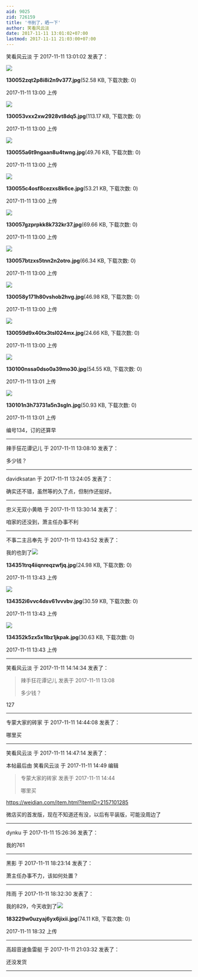 ```yaml
---
aid: 9025
zid: 726159
title: '书到了，晒一下'
author: 笑看风云淡
date: 2017-11-11 13:01:02+07:00
lastmod: 2017-11-11 21:03:00+07:00
---
```


笑看风云淡 于 2017-11-11 13:01:02 发表了：

![](https://cdn.jsdelivr.net/gh/lzjluzijie/beichao@main/img/130052zqt2p8i8i2n9v377.jpg)



**130052zqt2p8i8i2n9v377.jpg**(52.58 KB, 下载次数: 0)



2017-11-11 13:00 上传



![](https://cdn.jsdelivr.net/gh/lzjluzijie/beichao@main/img/130053vxx2xw2928vt8dq5.jpg)



**130053vxx2xw2928vt8dq5.jpg**(113.17 KB, 下载次数: 0)



2017-11-11 13:00 上传



![](https://cdn.jsdelivr.net/gh/lzjluzijie/beichao@main/img/130055a6t9ngaan8u4twng.jpg)



**130055a6t9ngaan8u4twng.jpg**(49.76 KB, 下载次数: 0)



2017-11-11 13:00 上传



![](https://cdn.jsdelivr.net/gh/lzjluzijie/beichao@main/img/130055c4osf8cezxs8k6ce.jpg)



**130055c4osf8cezxs8k6ce.jpg**(53.21 KB, 下载次数: 0)



2017-11-11 13:00 上传



![](https://cdn.jsdelivr.net/gh/lzjluzijie/beichao@main/img/130057gzprpkk8k732kr37.jpg)



**130057gzprpkk8k732kr37.jpg**(69.66 KB, 下载次数: 0)



2017-11-11 13:00 上传



![](https://cdn.jsdelivr.net/gh/lzjluzijie/beichao@main/img/130057btzxs5tnn2n2otro.jpg)



**130057btzxs5tnn2n2otro.jpg**(66.34 KB, 下载次数: 0)



2017-11-11 13:00 上传



![](https://cdn.jsdelivr.net/gh/lzjluzijie/beichao@main/img/130058y171h80vshob2hvg.jpg)



**130058y171h80vshob2hvg.jpg**(46.98 KB, 下载次数: 0)



2017-11-11 13:00 上传



![](https://cdn.jsdelivr.net/gh/lzjluzijie/beichao@main/img/130059d9x40tx3tsl024mx.jpg)



**130059d9x40tx3tsl024mx.jpg**(24.66 KB, 下载次数: 0)



2017-11-11 13:00 上传



![](https://cdn.jsdelivr.net/gh/lzjluzijie/beichao@main/img/130100nssa0dso0a39mo30.jpg)



**130100nssa0dso0a39mo30.jpg**(54.55 KB, 下载次数: 0)



2017-11-11 13:01 上传



![](https://cdn.jsdelivr.net/gh/lzjluzijie/beichao@main/img/130101n3h73731a5n3sgln.jpg)



**130101n3h73731a5n3sgln.jpg**(50.93 KB, 下载次数: 0)



2017-11-11 13:01 上传



编号134，订的还算早

---------

辣手狂花谭记儿 于 2017-11-11 13:08:10 发表了：

多少钱？

---------

davidksatan 于 2017-11-11 13:24:05 发表了：

确实还不错，虽然等的久了点，但制作还挺好。

---------

忠义无双小黄皓 于 2017-11-11 13:30:14 发表了：

咱家的还没到，萧主任办事不利

---------

不事二主吕奉先 于 2017-11-11 13:43:52 发表了：

我的也到了![](https://cdn.jsdelivr.net/gh/lzjluzijie/beichao@main/img/134351trq4iiqnreqzwfjq.jpg)



**134351trq4iiqnreqzwfjq.jpg**(24.98 KB, 下载次数: 0)



2017-11-11 13:43 上传



![](https://cdn.jsdelivr.net/gh/lzjluzijie/beichao@main/img/134352i6vvc4dsv61vvvbv.jpg)



**134352i6vvc4dsv61vvvbv.jpg**(30.59 KB, 下载次数: 0)



2017-11-11 13:43 上传



![](https://cdn.jsdelivr.net/gh/lzjluzijie/beichao@main/img/134352k5zx5x1lbz1jkpak.jpg)



**134352k5zx5x1lbz1jkpak.jpg**(30.63 KB, 下载次数: 0)



2017-11-11 13:43 上传

---------

笑看风云淡 于 2017-11-11 14:14:34 发表了：

> 辣手狂花谭记儿 发表于 2017-11-11 13:08
> 
> 多少钱？



127

---------

专蒙大家的砖家 于 2017-11-11 14:44:08 发表了：

哪里买

---------

笑看风云淡 于 2017-11-11 14:47:14 发表了：

本帖最后由 笑看风云淡 于 2017-11-11 14:49 编辑 


> 
> 专蒙大家的砖家 发表于 2017-11-11 14:44
> 
> 哪里买



https://weidian.com/item.html?itemID=2157101285

微店买的首发版，现在不知道还有没，以后有平装版，可能没周边了

---------

dynku 于 2017-11-11 15:26:36 发表了：

我的761

---------

黑影 于 2017-11-11 18:23:14 发表了：

萧主任办事不力，该如何处置？

---------

阵雨 于 2017-11-11 18:32:30 发表了：

我的829，今天收到了![](https://cdn.jsdelivr.net/gh/lzjluzijie/beichao@main/img/183229w0uzyaj6yx6jixii.jpg)



**183229w0uzyaj6yx6jixii.jpg**(74.11 KB, 下载次数: 0)



2017-11-11 18:32 上传

---------

高超音速鱼雷艇 于 2017-11-11 21:03:32 发表了：

还没发货

---------

